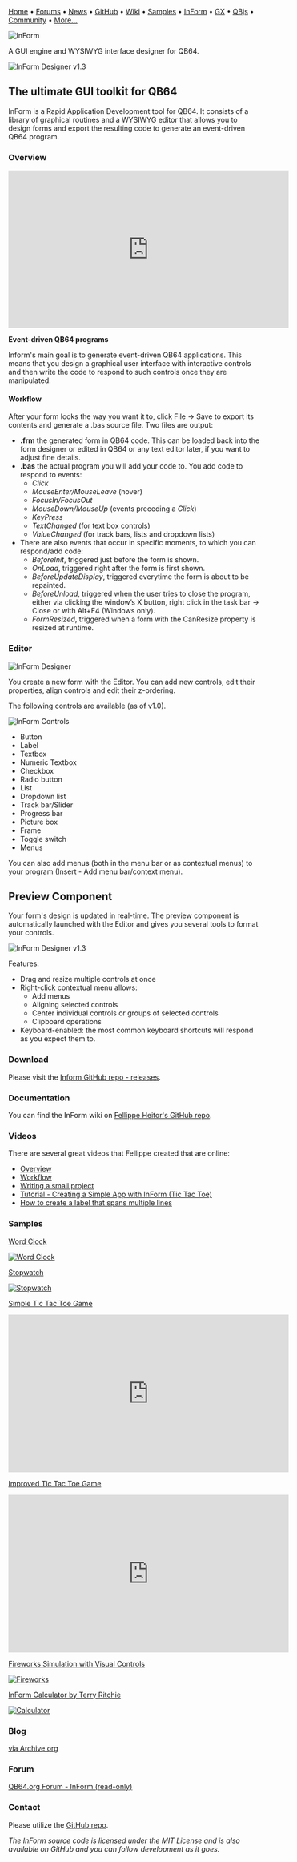 [Home](https://qb64.com) • [Forums](https://qb64.boards.net/) • [News](news.md) • [GitHub](https://github.com/QB64Official/qb64) • [Wiki](wiki.md) • [Samples](samples.md) • [InForm](inform.md) • [GX](gx.md) • [QBjs](qbjs.md) • [Community](community.md) • [More...](more.md)

![InForm](images/inform.png)

A GUI engine and WYSIWYG interface designer for QB64.

![InForm Designer v1.3](images/inform_designer_v1_3.png)

## The ultimate GUI toolkit for QB64

InForm is a Rapid Application Development tool for QB64. It consists of a library of graphical routines and a WYSIWYG editor that allows you to design forms and export the resulting code to generate an event-driven QB64 program.

### Overview

<iframe width="560" height="315" src="https://www.youtube.com/embed/9UAzHco-Fgs" title="YouTube video player" frameborder="0" allow="accelerometer; autoplay; clipboard-write; encrypted-media; gyroscope; picture-in-picture" allowfullscreen></iframe>

**Event-driven QB64 programs**

Inform's main goal is to generate event-driven QB64 applications. This means that you design a graphical user interface with interactive controls and then write the code to respond to such controls once they are manipulated.

#### Workflow

After your form looks the way you want it to, click File -> Save to export its contents and generate a .bas source file. Two files are output:

* **.frm** the generated form in QB64 code. This can be loaded back into the form designer or edited in QB64 or any text editor later, if you want to adjust fine details.
* **.bas** the actual program you will add your code to.
You add code to respond to events:
  * *Click*
  * *MouseEnter/MouseLeave* (hover)
  * *FocusIn/FocusOut*
  * *MouseDown/MouseUp* (events preceding a *Click*)
  * *KeyPress*
  * *TextChanged* (for text box controls)
  * *ValueChanged* (for track bars, lists and dropdown lists)
* There are also events that occur in specific moments, to which you can respond/add code:
  * *BeforeInit*, triggered just before the form is shown.
  * *OnLoad*, triggered right after the form is first shown.
  * *BeforeUpdateDisplay*, triggered everytime the form is about to be repainted.
  * *BeforeUnload*, triggered when the user tries to close the program, either via clicking the window’s X button, right click in the task bar -> Close or with Alt+F4 (Windows only).
  * *FormResized*, triggered when a form with the CanResize property is resized at runtime.

### Editor

![InForm Designer](images/inform_designer.png)

You create a new form with the Editor. You can add new controls, edit their properties, align controls and edit their z-ordering.

The following controls are available (as of v1.0).

![InForm Controls](images/inform_controls.png)

- Button
- Label
- Textbox
- Numeric Textbox
- Checkbox
- Radio button
- List
- Dropdown list
- Track bar/Slider
- Progress bar
- Picture box
- Frame
- Toggle switch
- Menus

You can also add menus (both in the menu bar or as contextual menus) to your program (Insert - Add menu bar/context menu).

## Preview Component

Your form's design is updated in real-time. The preview component is automatically launched with the Editor and gives you several tools to format your controls.

![InForm Designer v1.3](images/inform_designer_beta8.png)

Features:

* Drag and resize multiple controls at once
* Right-click contextual menu allows:
  * Add menus
  * Aligning selected controls​
  * Center individual controls or groups of selected controls
  * Clipboard operations
* Keyboard​-enabled: the most common keyboard shortcuts will respond as you expect them to.

### Download

Please visit the [Inform GitHub repo - releases](https://github.com/FellippeHeitor/InForm/releases).

### Documentation

You can find the InForm wiki on [Fellippe Heitor's GitHub repo](https://github.com/FellippeHeitor/InForm/wiki).

### Videos

There are several great videos that Fellippe created that are online:

- [Overview](https://www.youtube.com/watch?v=OTEtftKlgsA)
- [Workflow](https://www.youtube.com/watch?v=wqKBKr9h1Kw)
- [Writing a small project](https://www.youtube.com/watch?v=437GhtLsND4)
- [Tutorial - Creating a Simple App with InForm (Tic Tac Toe)](https://www.youtube.com/watch?v=a9pNGBaIr94)
- [How to create a label that spans multiple lines](https://youtu.be/NSCfVRTPvso)

### Samples

[Word Clock](https://github.com/FellippeHeitor/InForm-demos/tree/master/WordClock)

[![Word Clock](images/inform_wordclock.png)](https://github.com/FellippeHeitor/InForm-demos/tree/master/WordClock)

[Stopwatch](https://github.com/FellippeHeitor/InForm-demos/tree/master/Stopwatch)

[![Stopwatch](images/inform_stopwatch.png)](https://github.com/FellippeHeitor/InForm-demos/tree/master/Stopwatch)

[Simple Tic Tac Toe Game](https://github.com/FellippeHeitor/InForm-demos/tree/master/InformTicTacToe)

<iframe width="560" height="315" src="https://www.youtube.com/embed/L9FmJBN4_SQ" title="YouTube video player" frameborder="0" allow="accelerometer; autoplay; clipboard-write; encrypted-media; gyroscope; picture-in-picture" allowfullscreen></iframe>

[Improved Tic Tac Toe Game](https://github.com/FellippeHeitor/InForm-demos/tree/master/InformTicTacToe2)

<iframe width="560" height="315" src="https://www.youtube.com/embed/8_D5YQj6XI4" title="YouTube video player" frameborder="0" allow="accelerometer; autoplay; clipboard-write; encrypted-media; gyroscope; picture-in-picture" allowfullscreen></iframe>

[Fireworks Simulation with Visual Controls](https://github.com/FellippeHeitor/InForm-demos/tree/master/Fireworks2Inform)

[![Fireworks](images/inform_fireworks.png)](https://github.com/FellippeHeitor/InForm-demos/tree/master/Fireworks2Inform)

[InForm Calculator by Terry Ritchie](downloads/calculator.zip)

[![Calculator](images/inform_calculator.jpg)](downloads/calculator.zip)

### Blog

[via Archive.org](https://web.archive.org/web/20210508105104/https://www.qb64.org/inform/blog/)

### Forum

[QB64.org Forum - InForm (read-only)](https://qb64forum.alephc.xyz/index.php?board=11.0)

### Contact

Please utilize the [GitHub repo](https://github.com/FellippeHeitor).

*The InForm source code is licensed under the MIT License and is also available on GitHub and you can follow development as it goes.*